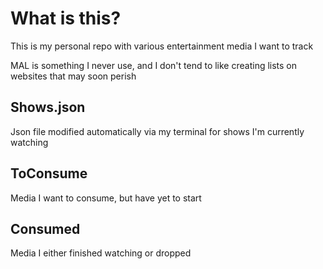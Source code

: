 # What is this?

This is my personal repo with various entertainment media I want to track

MAL is something I never use, and I don't tend to like creating lists on websites that may soon perish

## Shows.json

Json file modified automatically via my terminal for shows I'm currently watching

## ToConsume

Media I want to consume, but have yet to start

## Consumed

Media I either finished watching or dropped
